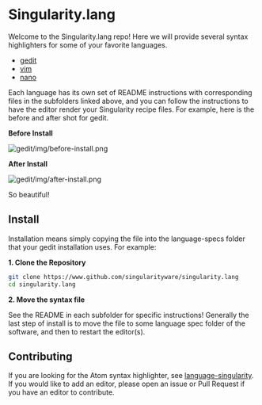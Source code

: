 # Singularity.lang

Welcome to the Singularity.lang repo! Here we will provide several syntax
highlighters for some of your favorite languages. 

 - [gedit](gedit)
 - [vim](vim)
 - [nano](nano)


Each language has its own set of README instructions with corresponding 
files in the subfolders linked above, and you can follow the instructions
to have the editor render your Singularity recipe files. For example,
here is the before and after shot for gedit.

**Before Install**

![gedit/img/before-install.png](gedit/img/before-install.png)

**After Install**

![gedit/img/after-install.png](gedit/img/after-install.png)

So beautiful!

## Install
Installation means simply copying the file into the language-specs folder
that your gedit installation uses. For example:

**1. Clone the Repository**

```bash
git clone https://www.github.com/singularityware/singularity.lang
cd singularity.lang
```

**2. Move the syntax file**

See the README in each subfolder for specific instructions! Generally the last
step of install is to move the file to some language spec folder of the software,
and then to restart the editor(s).

## Contributing

If you are looking for the Atom syntax highlighter, see
 [language-singularity](https://github.com/singularityhub/language-singularity). 
If you would like to add an editor, please open an issue or Pull Request if you
have an editor to contribute.
